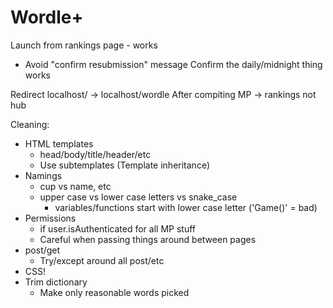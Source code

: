 # Wordle+

Launch from rankings page - works
- Avoid "confirm resubmission" message
Confirm the daily/midnight thing works

Redirect localhost/ -> localhost/wordle
After compiting MP -> rankings not hub

Cleaning:
- HTML templates
    - head/body/title/header/etc
    - Use subtemplates (Template inheritance)
- Namings
    - cup vs name, etc
    - upper case vs lower case letters vs snake_case
        - variables/functions start with lower case letter ('Game()' = bad)
- Permissions
    - if user.isAuthenticated for all MP stuff
    - Careful when passing things around between pages
- post/get
    - Try/except around all post/etc
- CSS!
- Trim dictionary
    - Make only reasonable words picked